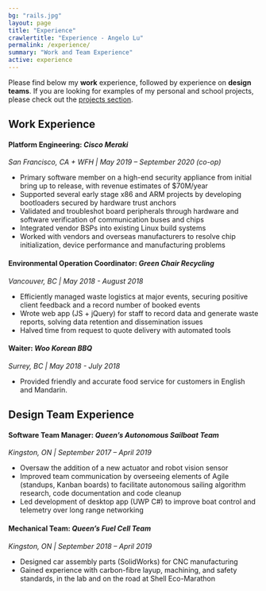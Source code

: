 ```yaml
---
bg: "rails.jpg"
layout: page
title: "Experience"
crawlertitle: "Experience - Angelo Lu"
permalink: /experience/
summary: "Work and Team Experience"
active: experience
---
```

Please find below my **work** experience, followed by experience on **design teams**. If you are looking for examples of my personal and school projects, please check out the [projects section](/projects/).

## Work Experience
#### Platform Engineering: *Cisco Meraki*
*San Francisco, CA + WFH | May 2019 – September 2020 (co-op)*
* Primary software member on a high-end security appliance from initial bring up to release, with revenue estimates of $70M/year
* Supported several early stage x86 and ARM projects by developing bootloaders secured by hardware trust anchors
* Validated and troubleshot board peripherals through hardware and software verification of communication buses and chips
* Integrated vendor BSPs into existing Linux build systems
* Worked with vendors and overseas manufacturers to resolve chip initialization, device performance and manufacturing problems

#### Environmental Operation Coordinator: *Green Chair Recycling*
*Vancouver, BC | May 2018 - August 2018*
* Efficiently managed waste logistics at major events, securing positive client feedback and a record number of booked events
* Wrote web app (JS + jQuery) for staff to record data and generate waste reports, solving data retention and dissemination issues
* Halved time from request to quote delivery with automated tools

#### Waiter: *Woo Korean BBQ*
*Surrey, BC | May 2018 - July 2018*
* Provided friendly and accurate food service for customers in English and Mandarin.

## Design Team Experience
#### Software Team Manager: *Queen’s Autonomous Sailboat Team*
*Kingston, ON | September 2017 – April 2019*
* Oversaw the addition of a new actuator and robot vision sensor
* Improved team communication by overseeing elements of Agile (standups, Kanban boards) to facilitate autonomous sailing algorithm research, code documentation and code cleanup
* Led development of desktop app (UWP C#) to improve boat control and telemetry over long range networking

#### Mechanical Team: *Queen’s Fuel Cell Team*
*Kingston, ON | September 2018 – April 2019*
* Designed car assembly parts (SolidWorks) for CNC manufacturing
* Gained experience with carbon-fibre layup, machining, and safety standards, in the lab and on the road at Shell Eco-Marathon
